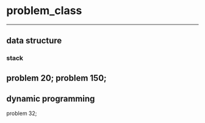 # problem_class
---
## data structure
### stack
problem 20;
problem 150;
---
## dynamic programming
problem 32;
